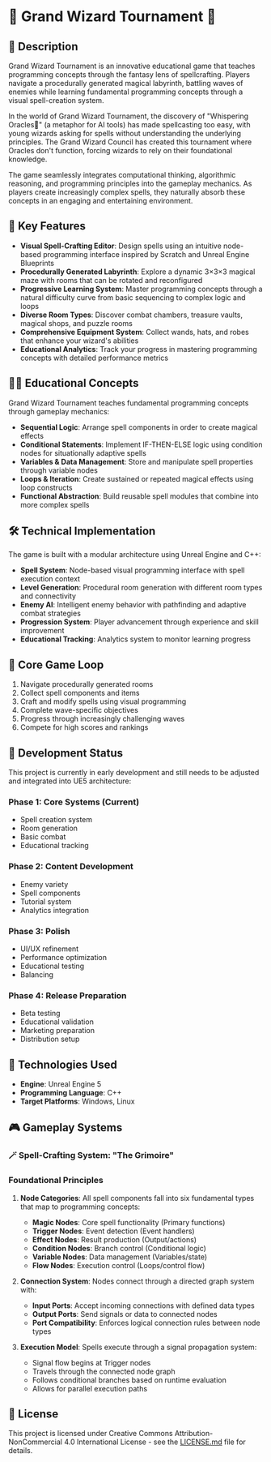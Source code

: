 # 🔮 Grand Wizard Tournament 🔮

## 📖 Description

Grand Wizard Tournament is an innovative educational game that teaches programming concepts through the fantasy lens of spellcrafting. Players navigate a procedurally generated magical labyrinth, battling waves of enemies while learning fundamental programming concepts through a visual spell-creation system.

In the world of Grand Wizard Tournament, the discovery of "Whispering Oracles🔮" (a metaphor for AI tools) has made spellcasting too easy, with young wizards asking for spells without understanding the underlying principles. The Grand Wizard Council has created this tournament where Oracles don't function, forcing wizards to rely on their foundational knowledge.

The game seamlessly integrates computational thinking, algorithmic reasoning, and programming principles into the gameplay mechanics. As players create increasingly complex spells, they naturally absorb these concepts in an engaging and entertaining environment.

## 🌟 Key Features

- **Visual Spell-Crafting Editor**: Design spells using an intuitive node-based programming interface inspired by Scratch and Unreal Engine Blueprints
- **Procedurally Generated Labyrinth**: Explore a dynamic 3×3×3 magical maze with rooms that can be rotated and reconfigured
- **Progressive Learning System**: Master programming concepts through a natural difficulty curve from basic sequencing to complex logic and loops
- **Diverse Room Types**: Discover combat chambers, treasure vaults, magical shops, and puzzle rooms
- **Comprehensive Equipment System**: Collect wands, hats, and robes that enhance your wizard's abilities
- **Educational Analytics**: Track your progress in mastering programming concepts with detailed performance metrics

## 🧙‍♂️ Educational Concepts

Grand Wizard Tournament teaches fundamental programming concepts through gameplay mechanics:

- **Sequential Logic**: Arrange spell components in order to create magical effects
- **Conditional Statements**: Implement IF-THEN-ELSE logic using condition nodes for situationally adaptive spells
- **Variables & Data Management**: Store and manipulate spell properties through variable nodes
- **Loops & Iteration**: Create sustained or repeated magical effects using loop constructs
- **Functional Abstraction**: Build reusable spell modules that combine into more complex spells

## 🛠️ Technical Implementation

The game is built with a modular architecture using Unreal Engine and C++:

- **Spell System**: Node-based visual programming interface with spell execution context
- **Level Generation**: Procedural room generation with different room types and connectivity
- **Enemy AI**: Intelligent enemy behavior with pathfinding and adaptive combat strategies
- **Progression System**: Player advancement through experience and skill improvement
- **Educational Tracking**: Analytics system to monitor learning progress

## 🔄 Core Game Loop

1. Navigate procedurally generated rooms
2. Collect spell components and items
3. Craft and modify spells using visual programming
4. Complete wave-specific objectives
5. Progress through increasingly challenging waves
6. Compete for high scores and rankings

## 🚧 Development Status

This project is currently in early development and still needs to be adjusted and integrated into UE5 architecture:

### Phase 1: Core Systems (Current)
- Spell creation system
- Room generation
- Basic combat
- Educational tracking

### Phase 2: Content Development
- Enemy variety
- Spell components
- Tutorial system
- Analytics integration

### Phase 3: Polish
- UI/UX refinement
- Performance optimization
- Educational testing
- Balancing

### Phase 4: Release Preparation
- Beta testing
- Educational validation
- Marketing preparation
- Distribution setup

## 🧪 Technologies Used

- **Engine**: Unreal Engine 5
- **Programming Language**: C++
- **Target Platforms**: Windows, Linux

## 🎮 Gameplay Systems

### 🪄 Spell-Crafting System: "The Grimoire"
### Foundational Principles

1. **Node Categories**: All spell components fall into six fundamental types that map to programming concepts:
   - **Magic Nodes**: Core spell functionality (Primary functions)
   - **Trigger Nodes**: Event detection (Event handlers)
   - **Effect Nodes**: Result production (Output/actions)
   - **Condition Nodes**: Branch control (Conditional logic)
   - **Variable Nodes**: Data management (Variables/state)
   - **Flow Nodes**: Execution control (Loops/control flow)

2. **Connection System**: Nodes connect through a directed graph system with:
   - **Input Ports**: Accept incoming connections with defined data types
   - **Output Ports**: Send signals or data to connected nodes
   - **Port Compatibility**: Enforces logical connection rules between node types

3. **Execution Model**: Spells execute through a signal propagation system:
   - Signal flow begins at Trigger nodes
   - Travels through the connected node graph
   - Follows conditional branches based on runtime evaluation
   - Allows for parallel execution paths

## 📜 License

This project is licensed under Creative Commons Attribution-NonCommercial 4.0 International License - see the [LICENSE.md](LICENSE.md) file for details.

